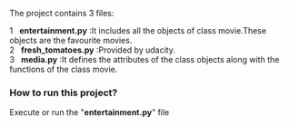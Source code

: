 The project contains 3 files: <br>

1 &nbsp; **entertainment.py** :It includes all the objects of class movie.These objects are the favourite movies. <br>
2 &nbsp; **fresh_tomatoes.py** :Provided by udacity.<br>
3 &nbsp; **media.py** :It defines the attributes of the class objects along with the functions of the class movie.<br>

### How to run this project?
Execute or run the "**entertainment.py**" file 


